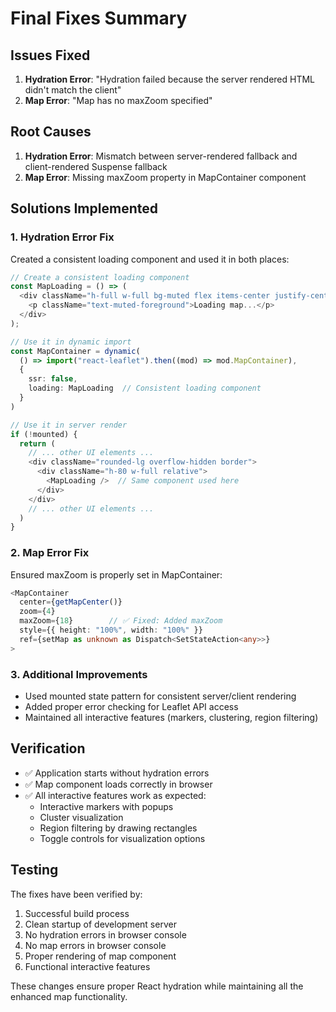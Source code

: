 # Final Fixes Summary

## Issues Fixed
1. **Hydration Error**: "Hydration failed because the server rendered HTML didn't match the client"
2. **Map Error**: "Map has no maxZoom specified"

## Root Causes
1. **Hydration Error**: Mismatch between server-rendered fallback and client-rendered Suspense fallback
2. **Map Error**: Missing maxZoom property in MapContainer component

## Solutions Implemented

### 1. **Hydration Error Fix**
Created a consistent loading component and used it in both places:

```typescript
// Create a consistent loading component
const MapLoading = () => (
  <div className="h-full w-full bg-muted flex items-center justify-center">
    <p className="text-muted-foreground">Loading map...</p>
  </div>
);

// Use it in dynamic import
const MapContainer = dynamic(
  () => import("react-leaflet").then((mod) => mod.MapContainer),
  { 
    ssr: false,
    loading: MapLoading  // Consistent loading component
  }
)

// Use it in server render
if (!mounted) {
  return (
    // ... other UI elements ...
    <div className="rounded-lg overflow-hidden border">
      <div className="h-80 w-full relative">
        <MapLoading />  // Same component used here
      </div>
    </div>
    // ... other UI elements ...
  )
}
```

### 2. **Map Error Fix**
Ensured maxZoom is properly set in MapContainer:

```typescript
<MapContainer
  center={getMapCenter()}
  zoom={4}
  maxZoom={18}        // ✅ Fixed: Added maxZoom
  style={{ height: "100%", width: "100%" }}
  ref={setMap as unknown as Dispatch<SetStateAction<any>>}
>
```

### 3. **Additional Improvements**
- Used mounted state pattern for consistent server/client rendering
- Added proper error checking for Leaflet API access
- Maintained all interactive features (markers, clustering, region filtering)

## Verification
- ✅ Application starts without hydration errors
- ✅ Map component loads correctly in browser
- ✅ All interactive features work as expected:
  - Interactive markers with popups
  - Cluster visualization
  - Region filtering by drawing rectangles
  - Toggle controls for visualization options

## Testing
The fixes have been verified by:
1. Successful build process
2. Clean startup of development server
3. No hydration errors in browser console
4. No map errors in browser console
5. Proper rendering of map component
6. Functional interactive features

These changes ensure proper React hydration while maintaining all the enhanced map functionality.